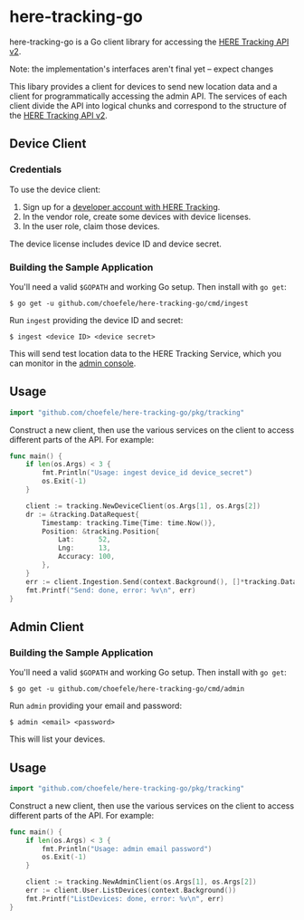 # here-tracking-go
here-tracking-go is a Go client library for accessing the [HERE Tracking API v2](https://developer.here.com/documentation/tracking/api-reference-swagger.html).

Note: the implementation's interfaces aren't final yet – expect changes

This libary provides a client for devices to send new location data and a client for programmatically accessing the admin API. The services of each client divide the API into logical chunks and correspond to the structure of the [HERE Tracking API v2](https://developer.here.com/documentation/tracking/api-reference-swagger.html).

## Device Client

### Credentials
To use the device client:

1. Sign up for a [developer account with HERE Tracking](https://app.tracking.here.com).
2. In the vendor role, create some devices with device licenses.
3. In the user role, claim those devices.

The device license includes device ID and device secret.

### Building the Sample Application
You'll need a valid `$GOPATH` and working Go setup. Then install with `go get`:

```
$ go get -u github.com/choefele/here-tracking-go/cmd/ingest
```

Run `ingest` providing the device ID and secret:

```
$ ingest <device ID> <device secret>
```

This will send test location data to the HERE Tracking Service, which you can monitor in the [admin console](https://app.tracking.here.com/).

## Usage
 ```go
import "github.com/choefele/here-tracking-go/pkg/tracking"
```

Construct a new client, then use the various services on the client to access different parts of the API. For example:

```go
func main() {
	if len(os.Args) < 3 {
		fmt.Println("Usage: ingest device_id device_secret")
		os.Exit(-1)
	}

	client := tracking.NewDeviceClient(os.Args[1], os.Args[2])
	dr := &tracking.DataRequest{
		Timestamp: tracking.Time{Time: time.Now()},
		Position: &tracking.Position{
			Lat:      52,
			Lng:      13,
			Accuracy: 100,
		},
	}
	err := client.Ingestion.Send(context.Background(), []*tracking.DataRequest{dr})
	fmt.Printf("Send: done, error: %v\n", err)
}
```

## Admin Client

### Building the Sample Application
You'll need a valid `$GOPATH` and working Go setup. Then install with `go get`:

```
$ go get -u github.com/choefele/here-tracking-go/cmd/admin
```

Run `admin` providing your email and password:

```
$ admin <email> <password>
```

This will list your devices.

## Usage
 ```go
import "github.com/choefele/here-tracking-go/pkg/tracking"
```

Construct a new client, then use the various services on the client to access different parts of the API. For example:

```go
func main() {
	if len(os.Args) < 3 {
		fmt.Println("Usage: admin email password")
		os.Exit(-1)
	}

	client := tracking.NewAdminClient(os.Args[1], os.Args[2])
	err := client.User.ListDevices(context.Background())
	fmt.Printf("ListDevices: done, error: %v\n", err)
}
```
